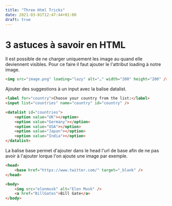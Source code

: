 ```yaml
---
title: "Three Html Tricks"
date: 2021-03-01T12:47:44+01:00
draft: true
---
```


# 3 astuces à savoir en HTML

Il est possible de ne charger uniquement les image au quand elle deviennent visibles. Pour ce faire il faut ajouter le l'attribut loading à notre image.

```html
<img src="image.png" loading="lazy" alt="…" width="200" height="200" />
```

Ajouter des suggestions à un input avec la balise datalist.

```html
<label for="country">Choose your country from the list:</label>
<input list="countries" name="country" id="country" />

<datalist id="countries">
    <option value="UK"></option>
    <option value="Germany"></option>
    <option value="USA"></option>
    <option value="Japan"></option>
    <option value="India"></option>
</datalist>
```

La balise base permet d'ajouter dans le head l'url de base afin de ne pas avoir à l'ajouter lorque l'on ajoute une image par exemple.

```html
<head>
    <base href="https://www.twitter.com/" target="_blank" />
</head>

<body>
    <img src="elonmusk" alt="Elon Musk" />
    <a href="BillGates">Bill Gate</a>
</body>
```
